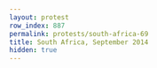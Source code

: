 ```yaml
---
layout: protest
row_index: 887
permalink: protests/south-africa-69
title: South Africa, September 2014
hidden: true
---
```


